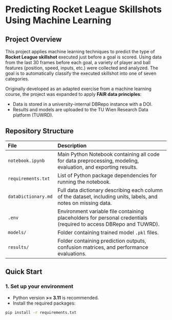 # Predicting Rocket League Skillshots Using Machine Learning

## Project Overview

This project applies machine learning techniques to predict the type of **Rocket League skillshot** executed just before a goal is scored.
Using data from the last 30 frames before each goal, a variety of player and ball features (position, speed, inputs, etc.) were collected and analyzed.
The goal is to automatically classify the executed skillshot into one of seven categories.

Originally developed as an adapted exercise from a machine learning course, the project was expanded to apply **FAIR data principles**:
- Data is stored in a university-internal DBRepo instance with a DOI.
- Results and models are uploaded to the TU Wien Research Data platform (TUWRD).

## Repository Structure

| File | Description |
|:-----|:------------|
| `notebook.ipynb` | Main Python Notebook containing all code for data preprocessing, modeling, evaluation, and exporting results. |
| `requirements.txt` | List of Python package dependencies for running the notebook. |
| `dataDictionary.md` | Full data dictionary describing each column of the dataset, including units, labels, and notes on missing data. |
| `.env` | Environment variable file containing placeholders for personal credentials (required to access DBRepo and TUWRD). |
| `models/` | Folder containing trained model `.pkl` files. |
| `results/` | Folder containing prediction outputs, confusion matrices, and performance evaluations. |

## Quick Start

### 1. Set up your environment

- Python version **>= 3.11** is recommended.
- Install the required packages:

```bash
pip install -r requirements.txt
```
